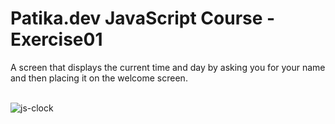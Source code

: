 # Patika.dev JavaScript Course - Exercise01

A screen that displays the current time and day by asking you for your name and then placing it on the welcome screen. <br><br>

![js-clock](https://user-images.githubusercontent.com/98349765/162268961-b7a1b7ce-90e3-4fa4-82dd-1f7806f18020.gif)

